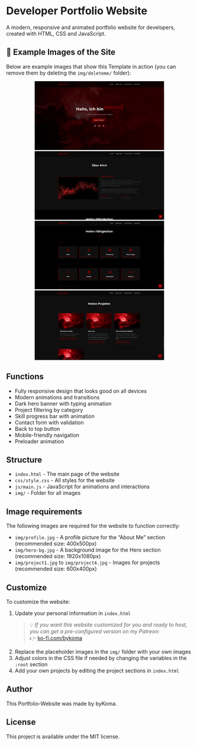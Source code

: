 # Developer Portfolio Website

A modern, responsive and animated portfolio website for developers, created with HTML, CSS and JavaScript.

## 📸 Example Images of the Site

Below are example images that show this Template in action (you can remove them by deleting the `img/deleteme/` folder):

<p align="center">
  <img src="img/deleteme/landingpage.png" width="350" alt="Landing Mage">
  <img src="img/deleteme/aboutme.png" width="350" alt="About Me">
  <img src="img/deleteme/skills.png" width="350" alt="Skills">
  <img src="img/deleteme/projects.png" width="350" alt="Projects">
</p>

## Functions

- Fully responsive design that looks good on all devices
- Modern animations and transitions
- Dark hero banner with typing animation
- Project filtering by category
- Skill progress bar with animation
- Contact form with validation
- Back to top button
- Mobile-friendly navigation
- Preloader animation

## Structure

- `index.html` - The main page of the website
- `css/style.css` - All styles for the website
- `js/main.js` - JavaScript for animations and interactions
- `img/` - Folder for all images

## Image requirements

The following images are required for the website to function correctly:

- `img/profile.jpg` - A profile picture for the “About Me” section (recommended size: 400x500px)
- `img/hero-bg.jpg` - A background image for the Hero section (recommended size: 1920x1080px)
- `img/project1.jpg` to `img/project4.jpg` - Images for projects (recommended size: 600x400px)

## Customize

To customize the website:

1. Update your personal information in `index.html`  
   > 💡 *If you want this website customized for you and ready to host, you can get a pre-configured version on my Patreon:*  
   > 👉 [ko-fi.com/bykoma](https://ko-fi.com/s/58494c0c1e)
2. Replace the placeholder images in the `img/` folder with your own images  
3. Adjust colors in the CSS file if needed by changing the variables in the `:root` section  
4. Add your own projects by editing the project sections in `index.html`

## Author

This Portfolio-Website was made by byKoma.

## License

This project is available under the MIT license.
